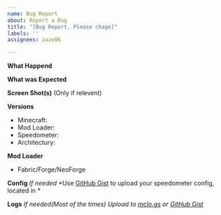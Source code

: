 ```yaml
---
name: Bug Report
about: Report a Bug
title: "[Bug Report, Please chage]"
labels: ''
assignees: zaze06

---
```


**What Happend**


**What was Expected**


**Screen Shot(s)**
(Only if relevent)

**Versions**
- Minecraft:
- Mod Loader:
- Speedometer:
- Architectury:

**Mod Loader**
- Fabric/Forge/NeoForge

**Config**
*If needed*
*Use [GitHub Gist](gist.gihub.com) to upload your speedometer config, located in *

**Logs**
*If needed(Most of the times)*
*Upload to [mclo.gs](https://mclo.gs/) or [GitHub Gist](gist.gihub.com)*
